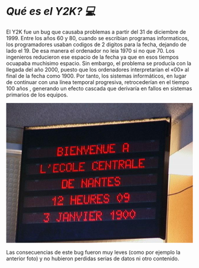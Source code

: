 # _**Qué es el Y2K? 💻**_

El Y2K fue un bug que causaba problemas a partir del 31 de diciembre de 1999. Entre los años 60 y 80, cuando se escribian programas informaticos, los programadores usaban codigos de 2 digitos para la fecha, dejando de lado el 19. De esa manera el ordenador no leia 1970 si no que 70. Los ingenieros reducieron ese espacio de la fecha ya que en esos tiempos ocuapaba muchisimo espacio. Sin embargo, el problema se producía con la llegada del año 2000, puesto que los ordenadores interpretarían el «00» al final de la fecha como 1900. Por tanto, los sistemas informáticos, en lugar de continuar con una línea temporal progresiva, retrocederían en el tiempo 100 años , generando un efecto cascada que derivaría en fallos en sistemas primarios de los equipos.

![Bug2000](Bug2000.jpg)

Las consecuencias de este bug fueron muy leves (como por ejemplo la anterior foto) y no hubieron perdidas serias de datos ni otro contenido.

